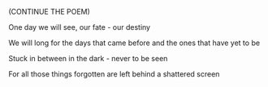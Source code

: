 (CONTINUE THE POEM)

One day we will see, our fate - our destiny

We will long for the days that came before and the ones that have yet to be

Stuck in between in the dark - never to be seen

For all those things forgotten are left behind a shattered screen 

